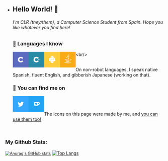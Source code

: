 - ## Hello World! 🌱
  ###### I'm CLR (they/them), a Computer Science Student from Spain. Hope you like whatever you find here!

  ### 💬 Languages I know 

  [<img align="left" alt="C" height="50px" src="https://raw.githubusercontent.com/clarasdfgh/clr_firefox_icons/main/jpg/Programming%20languages/c.jpg"/>](https://en.wikipedia.org/wiki/C_(programming_language))
   [<img align="left" alt="C++" height="50px" src="https://raw.githubusercontent.com/clarasdfgh/clr_firefox_icons/main/jpg/Programming%20languages/cpp.jpg"/>](https://en.wikipedia.org/wiki/C%2B%2B)
   [<img align="left" alt="Python" height="50px" src="https://raw.githubusercontent.com/clarasdfgh/clr_firefox_icons/main/jpg/Programming%20languages/python.jpg"/>](https://en.wikipedia.org/wiki/Python_(programming_language))
   [<img align="left" alt="Java" height="50px" src="https://raw.githubusercontent.com/clarasdfgh/clr_firefox_icons/main/jpg/Programming%20languages/java.jpg"/>](https://en.wikipedia.org/wiki/Java_(programming_language))<br/>

  <br/>On non-robot languages, I speak native Spanish, fluent English, and gibberish Japanese (working on that).
&nbsp;
  
  ### 🔭 You can find me on 
  [<img align="left" alt="Twitter" height="50px" src="https://raw.githubusercontent.com/clarasdfgh/clr_firefox_icons/main/jpg/Primera%20fila/Twitter.JPEG"/>](https://twitter.com/Clarasdfgh)
  [<img align="left" alt="Kofi" height="50px" src="https://raw.githubusercontent.com/clarasdfgh/clr_firefox_icons/main/jpg/Tercera%20fila/Kofi.JPEG"/>](ko-fi.com/clarasdfgh)<br/>
  
  <br/>The icons on this page were made by me, and [you can use them too!](https://github.com/clarasdfgh/clr_firefox_icons)
  
&nbsp;
  ### My Github Stats:
  [<img src="https://github-readme-stats.vercel.app/api?username=clarasdfgh&hide=issues&show_icons=true&include_all_commits=true" alt="Anurag's GitHub stats" style="width:60%; zoom:90%" />](https://github.com/anuraghazra/github-readme-stats)    [<img src="https://github-readme-stats.vercel.app/api/top-langs/?username=clarasdfgh&layout=compact" alt="Top Langs" style="width:40%;" />](https://github.com/anuraghazra/github-readme-stats)
  
  

